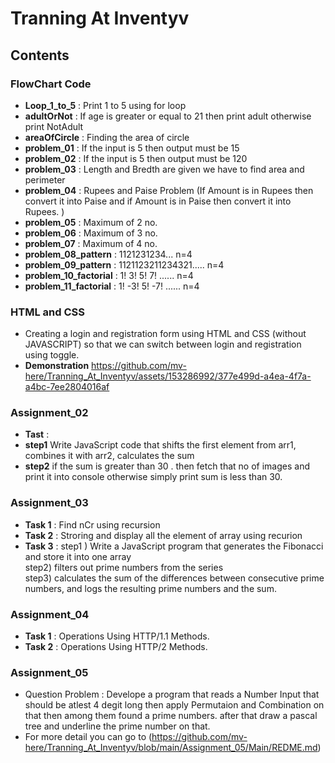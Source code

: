 # Tranning At Inventyv
## Contents
### FlowChart Code 
- **Loop_1_to_5** : Print 1 to 5 using for loop
- **adultOrNot** : If age is greater or equal to 21 then print adult otherwise print NotAdult
- **areaOfCircle** : Finding the area of circle
- **problem_01** : If the input is 5 then output must be 15
- **problem_02** : If the input is 5 then output must be 120
- **problem_03** : Length and Bredth are given we have to find area and perimeter
- **problem_04** : Rupees and Paise Problem (If Amount is in Rupees then convert it into Paise and if Amount is in Paise then convert it into Rupees.
)
- **problem_05** : Maximum of 2 no.
- **problem_06** : Maximum of 3 no.
- **problem_07** : Maximum of 4 no.
- **problem_08_pattern** : 1121231234... n=4
- **problem_09_pattern** : 1121123211234321..... n=4
- **problem_10_factorial** : 1! 3! 5!   7! ...... n=4
- **problem_11_factorial** : 1! -3! 5!   -7! ...... n=4

### HTML and CSS
- Creating a login and registration form using HTML and CSS (without JAVASCRIPT) so that we can switch between login and registration using toggle.
- **Demonstration**
  https://github.com/mv-here/Tranning_At_Inventyv/assets/153286992/377e499d-a4ea-4f7a-a4bc-7ee2804016af

### Assignment_02
- **Tast** :
- **step1** Write JavaScript code that shifts the first element from arr1, combines it with arr2, calculates the sum
- **step2** if the sum is greater than 30 . then fetch that no of images and print it into console otherwise simply print sum is less than 30.

### Assignment_03
- **Task 1** : Find nCr using recursion
- **Task 2** : Stroring and display all the element of array using recurion
- **Task 3** : step1 ) Write a JavaScript program that generates the Fibonacci and store it into one array </br> step2) filters out prime numbers from the series </br> step3) calculates the sum of the differences between consecutive prime numbers, and logs the resulting prime numbers and the sum.
                
### Assignment_04
- **Task 1** : Operations Using HTTP/1.1 Methods.
- **Task 2** : Operations Using HTTP/2 Methods.

### Assignment_05
- Question Problem : Develope a program that reads a Number Input that should be atlest 4 degit long then apply Permutaion and Combination on that then among them found a prime numbers. after that draw a pascal tree and underline the prime number on that.
- For more detail you can go to (https://github.com/mv-here/Tranning_At_Inventyv/blob/main/Assignment_05/Main/REDME.md)
